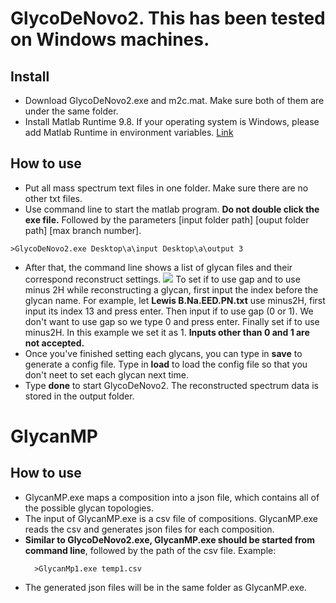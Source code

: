# GlycoDeNovo2. This has been tested on Windows machines.
## Install
* Download GlycoDeNovo2.exe and m2c.mat. Make sure both of them are under the same folder.
* Install Matlab Runtime 9.8. If your operating system is Windows, please add Matlab Runtime in environment variables. [Link](https://www.mathworks.com/matlabcentral/answers/343074-why-do-i-receive-could-not-find-version-x-x-of-mcr-when-running-my-compiled-app-and-mcr-is-instal)
## How to use
* Put all mass spectrum text files in one folder. Make sure there are no other txt files.
* Use command line to start the matlab program. **Do not double click the exe file.** Followed by the parameters [input folder path] [ouput folder path] [max branch number]. 
```
>GlycoDeNovo2.exe Desktop\a\input Desktop\a\output 3
```
* After that, the command line shows a list of glycan files and their correspond reconstruct settings.  ![](1.PNG)
To set if to use gap and to use minus 2H while reconstructing a glycan, first input the index before the glycan name. For example, let __Lewis B.Na.EED.PN.txt__ use minus2H, first input its index 13 and press enter. Then input if to use gap (0 or 1). We don't want to use gap so we type 0 and press enter. Finally set if to use minus2H. In this example we set it as 1. **Inputs other than 0 and 1 are not accepted.**
* Once you've finished setting each glycans, you can type in **save** to generate a config file. Type in **load** to load the config file so that you don't neet to set each glycan next time.
* Type **done** to start GlycoDeNovo2. The reconstructed spectrum data is stored in the output folder.

# GlycanMP
## How to use
* GlycanMP.exe maps a composition into a json file, which contains all of the possible glycan topologies.
* The input of GlycanMP.exe is a csv file of compositions. GlycanMP.exe reads the csv and generates json files for each composition.
* **Similar to GlycoDeNovo2.exe, GlycanMP.exe should be started from command line**, followed by the path of the csv file. Example:
  ```
    >GlycanMp1.exe temp1.csv
  ```
* The generated json files will be in the same folder as GlycanMP.exe.
